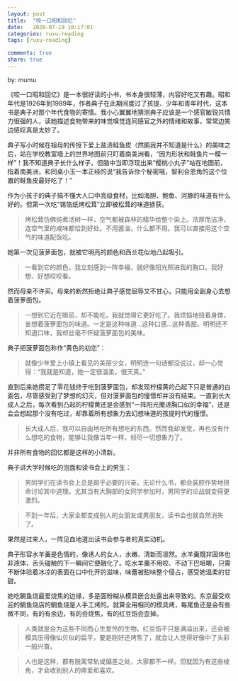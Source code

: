 ```yaml
---
layout: post
title:  "咬一口昭和回忆"
date:   2020-07-19 10:17:01
categories: ruxu-reading
tags: [ruxu-reading]

comments: true
share: true
---
```

by: mumu

《咬一口昭和回忆》是一本很好读的小书，书本身很轻薄，内容好吃又有趣。昭和年代是1926年到1989年，作者典子在此期间度过了孩提、少年和青年时代，这本书是典子对那个年代食物的寄情。我小心翼翼地猜测典子应该是一个感官敏锐共情力很强的人，读她描述食物带来的味觉嗅觉连同感官之外的情绪和故事，常常边笑边感叹真是太妙了。

典子写小时候在祖母的传授下爱上盐渍鲑鱼皮（然鹅我并不知道是什么）的美味之后，站在学校教室墙上的世界地图前只盯着南美洲看，“因为形状和鲑鱼片一模一样”！我不知道典子长什么样子，但脑中当即浮现出来“樱桃小丸子”站在地图前，指着南美洲，和同桌小玉一本正经的说“我告诉你个秘密哦，智利合恩角的这个位置的鲑鱼皮最好吃了！”

作为小孩子的典子搞不懂大人口中高级食材，比如海胆、鲍鱼、河豚的味道有什么好的。但第一次吃“锡箔纸烤松茸”立即被松茸的味道掳获。

> 烤松茸仿佛炖煮活树一样，空气都被森林的精华给整个染上。浓厚而洁净，连空气里的咸味都恰到好处。不用酱油，什么都不用。我可以直接用这个空气的味道配饭吃。

她第一次见菠萝面包，就被它明亮的颜色和西兰花似地凸起吸引。
>一看到它的颜色，我立刻感到一阵幸福，就好像阳光照进我的胸口。我好想、好想咬咬看。

然而母亲不许买。母亲的断然拒绝让典子感觉屈辱又不甘心，只能用全副身心去想着菠萝面包。
>一想到它近在眼前，却不能吃，我就觉得它更好吃了。我烦恼地扭着身体，妄想着菠萝面包的味道。一定是这种味道...这种口感...这种香甜。明明还不知道口味，我却丝毫不怀疑菠萝面包的美味。

典子把菠萝面包称作“黄色的初恋”：
>就像少年爱上小镇上看见的美丽少女，明明连一句话都没说过，却一心觉得：“我就是知道，她一定很温柔，很天真。”

直到后来她攒足了零花钱终于吃到菠萝面包，却发现柠檬黄的凸起下只是普通的白面包，尽管感受到了梦想的幻灭，但对菠萝面包的憧憬却并没有结束。一直到长大成人之后，每次看到凸起的柠檬黄还是会感到“一阵阳光撒进胸口似的幸福”，还是会会想起那个没有吃过，却靠着所有想象力去幻想味道的孩提时代的憧憬。
>长大成人后，我可以自由地吃所有想吃的东西。然而我却发觉，再也没有什么想吃的食物，能够让我像当年一样，倾尽一切想象力了。

并非所有食物的回忆都是这样的小清新。

典子讲大学时候吃的泡面和读书会上的男生：
>男同学们在读书会上总是超乎必要的兴奋。无论什么书，都会装腔作势地拼命讨论其中道理。尤其当有大胸部的女同学参加时，男同学的论战就变得更激烈。

>不到一年后，大家全都变成别人的女朋友或男朋友，读书会也就自然消失了。

果然是过来人，一阵见血地道出读书会参与者的真实动机。

典子形容水羊羹是色情的，像诱人的女人，水嫩、清新而凛然。水羊羹既非固体也非液体，舌头碰触的下一瞬间它便融化了。吃水羊羹不用咬、不动下巴咀嚼，只需不断体验着冰凉的表面在口中化开的滋味，味蕾被甜味整个侵占，感受她温柔的甘甜。

她吃鲷鱼烧最爱烧焦的边缘，多是面粉糊从模具嵌合处露出来导致的。东京最受欢迎的鲷鱼烧店的鲷鱼烧是人手工烤的。就算全用相同的模具烤，每尾鱼还是会有些微不同，有的有余边，有的会烧焦，有的红豆馅会歪掉。
>人类就是会为这些不同而心生爱怜的生物。红豆馅不只是满溢出来，还会被模具压得像仙贝似的扁平，要是刚好还烤焦了，就会让人觉得好像中了头彩一般兴奋。

>人也是这样，都有脱离常轨或偏差之处，大家都不一样。但就因为有这些棱角，才会收到别人的疼爱和喜欢。

